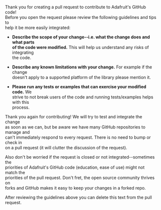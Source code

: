 Thank you for creating a pull request to contribute to Adafruit's GitHub code!		
 Before you open the request please review the following guidelines and tips to		
 help it be more easily integrated:		

  - **Describe the scope of your change--i.e. what the change does and what parts		
   of the code were modified.**  This will help us understand any risks of integrating		
   the code.		

  - **Describe any known limitations with your change.**  For example if the change		
   doesn't apply to a supported platform of the library please mention it.		

  - **Please run any tests or examples that can exercise your modified code.**  We		
   strive to not break users of the code and running tests/examples helps with this		
   process.		

  Thank you again for contributing!  We will try to test and integrate the change		
 as soon as we can, but be aware we have many GitHub repositories to manage and		
 can't immediately respond to every request.  There is no need to bump or check in		
 on a pull request (it will clutter the discussion of the request).		

  Also don't be worried if the request is closed or not integrated--sometimes the		
 priorities of Adafruit's GitHub code (education, ease of use) might not match the		
 priorities of the pull request.  Don't fret, the open source community thrives on		
 forks and GitHub makes it easy to keep your changes in a forked repo.		

  After reviewing the guidelines above you can delete this text from the pull request.		
